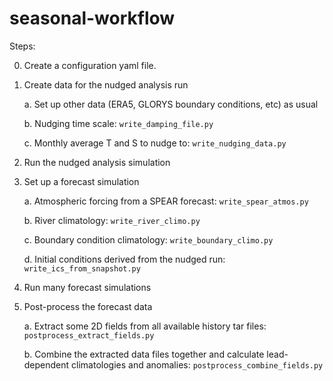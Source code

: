 # seasonal-workflow

Steps:

0. Create a configuration yaml file.

1. Create data for the nudged analysis run

    a. Set up other data (ERA5, GLORYS boundary conditions, etc) as usual
  
    b. Nudging time scale: `write_damping_file.py`
  
    c. Monthly average T and S to nudge to: `write_nudging_data.py`

2. Run the nudged analysis simulation

3. Set up a forecast simulation
   
    a. Atmospheric forcing from a SPEAR forecast: `write_spear_atmos.py`
   
    b. River climatology: `write_river_climo.py`
   
    c. Boundary condition climatology: `write_boundary_climo.py`
   
    d. Initial conditions derived from the nudged run: `write_ics_from_snapshot.py`

5. Run many forecast simulations

6. Post-process the forecast data
   
    a. Extract some 2D fields from all available history tar files: `postprocess_extract_fields.py`

   b. Combine the extracted data files together and calculate lead-dependent climatologies and anomalies: `postprocess_combine_fields.py`
